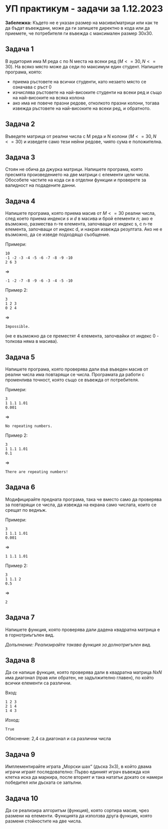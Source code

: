 # УП практикум - задачи за 1.12.2023

**Забележка:** Където не е указан размер на масиви/матрици или как те да бъдат въвеждани, може да ги запишете директно в кода или да приемете, че потребителя ги въвежда с максимален размер 30x30.

## Задача 1

В аудитория има M реда с по N места на всеки ред ($M <= 30, N <= 30$). На всяко място може да седи по максимум един студент. Напишете програма, която:

- приема ръстовете на всички студенти, като незаето място се означава с ръст 0
- изчислява ръстовете на най-високите студенти на всеки ред и също на най-високите на всяка колона
- ако има не повече празни редове, отколкото празни колони, тогава извежда ръстовете на най-високите на всеки ред, и обратното.

## Задача 2

Въведете матрица от реални числа с M реда и N колони ($M <= 30, N <= 30$) и изведете само тези нейни редове, чиято сума е положителна.

## Задача 3

Стоян не обича да джурка матрици. Напишете програма, която пресмята произведението на две матрици с елементи цели числа. Обособете частите на кода си в отделни функции и проверете за валидност на подадените данни.

## Задача 4

Напишете програма, която приема масив от $M <= 30$ реални числа, след което приема индекси $s$ и $d$ в масива и брой елементи $n$; ако е възможно,
размества n-те елемента, започващи от индекс s, с n-те елемента, започващи от индекс d, и накрая извежда резултата.
Ако не е възможно, да се изведе подходящо съобщение.

Примери:

    10
    -1 -2 -3 -4 -5 -6 -7 -8 -9 -10
    2 6 3

=>

    -1 -2 -7 -8 -9 -6 -3 -4 -5 -10

Пример 2:

    3
    1 2 3
    0 2 4

=>

    Impossible.

(не е възможно да се преместят 4 елемента, започвайки от индекс 0 - толкова няма в масива).

## Задача 5

Напишете програма, която проверява дали във въведен масив от реални числа има повтарящи се числа.
Програмата да работи с променлива точност, която също се въвежда от потребителя.

Примери:

    3
    1 1.1 1.01
    0.001

=>

    No repeating numbers.

Пример 2:

    3
    1 1.1 1.01
    0.1

=>

    There are repeating numbers!

## Задача 6

Модифицирайте предната програма, така че вместо само да проверява за повтарящи се числа, да извежда на екрана само числата, които се срещат по веднъж.

Примери:

    3
    1 1.1 1.01
    0.001
=>

    1 1.1 1.01

Пример 2:

    3
    1 1.1 2
    0.5

=>

    2

## Задача 7

Напишете функция, която проверява дали дадена квадратна матрица е в горнотриъгълен вид.

*Допълнение: Реализирайте такава функция за долнотригълен вид.*

## Задача 8

Да се напише функция, която проверява дали в квадратна матрица *NxN* има диагонал (прав или обратен, не задължително главен), по който всички елементи са различни.

Вход:

    1 2 3
    2 1 4
    1 4 3

Изход:

    True

Обяснение:
2,4 са диагонал и са различни числа

## Задача 9

Имплементирайте играта „Морски шах“ (дъска 3х3), в който двама играчи играят последователно: Първо единият играч въвежда коя клетка иска да маркира, после вторият и така нататък докато се намери победител или дъската се запълни.

## Задача 10

Да се реализира алгоритъм (функция), която сортира масив, чрез размени на елементи. Функцията да използва друга функция, която разменя стойностите на две числа.
